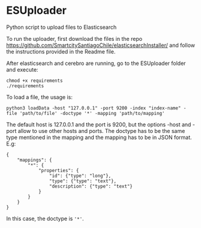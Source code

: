 # ESUploader
Python script to upload files to Elasticsearch

To run the uploader, first download the files in the repo https://github.com/SmartcitySantiagoChile/elasticsearchInstaller/ and follow the instructions provided in the Readme file.

After elasticsearch and cerebro are running, go to the ESUploader folder and execute:

    chmod +x requirements
    ./requirements
    
To load a file, the usage is:

    python3 loadData -host "127.0.0.1" -port 9200 -index "index-name" -file 'path/to/file' -doctype '*' -mapping 'path/to/mapping'
    
The default host is 127.0.0.1 and the port is 9200, but the options -host and -port allow to use other hosts and ports. The doctype has to be the same type mentioned in the mapping and the mapping has to be in JSON format. E.g: 

    {
        "mappings": {
            "*": {
                "properties": {
                    "id": {"type": "long"},
                    "type": {"type": "text"},
                    "description": {"type": "text"}
                }
            }
        }
    }
    
In this case, the doctype is ```'*'```.
    
    
